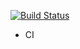 [![Build Status](https://travis-ci.org/kjh/ohtu-viikko1.svg?branch=master)](https://travis-ci.org/kjh/ohtu-viikko1)
- CI
